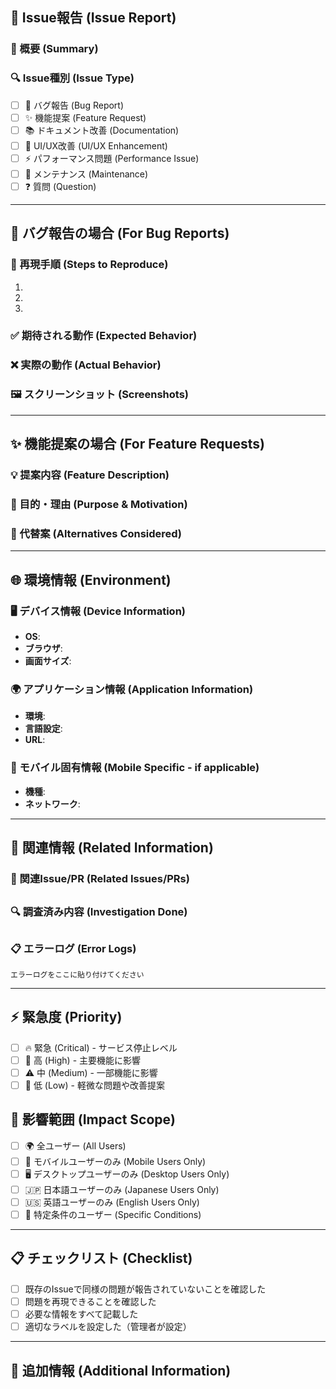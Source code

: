 ## 🐛 Issue報告 (Issue Report)

### 📝 概要 (Summary)

<!-- 問題や提案について簡潔に説明してください -->

### 🔍 Issue種別 (Issue Type)

<!-- 該当するものにチェックを入れてください -->

- [ ] 🐛 バグ報告 (Bug Report)
- [ ] ✨ 機能提案 (Feature Request)
- [ ] 📚 ドキュメント改善 (Documentation)
- [ ] 🎨 UI/UX改善 (UI/UX Enhancement)
- [ ] ⚡ パフォーマンス問題 (Performance Issue)
- [ ] 🔧 メンテナンス (Maintenance)
- [ ] ❓ 質問 (Question)

---

## 🐛 バグ報告の場合 (For Bug Reports)

### 🔄 再現手順 (Steps to Reproduce)

1.
2.
3.

### ✅ 期待される動作 (Expected Behavior)

<!-- 本来どのような動作をするべきかを説明してください -->

### ❌ 実際の動作 (Actual Behavior)

<!-- 実際に起こっている問題を説明してください -->

### 🖼️ スクリーンショット (Screenshots)

<!-- 問題を示すスクリーンショットがあれば追加してください -->

---

## ✨ 機能提案の場合 (For Feature Requests)

### 💡 提案内容 (Feature Description)

<!-- 提案したい機能について詳しく説明してください -->

### 🎯 目的・理由 (Purpose & Motivation)

<!-- なぜこの機能が必要なのかを説明してください -->

### 💭 代替案 (Alternatives Considered)

<!-- 他に検討した方法があれば記載してください -->

---

## 🌐 環境情報 (Environment)

### 🖥️ デバイス情報 (Device Information)

- **OS**: <!-- e.g., macOS 13.0, Windows 11, iOS 16.0, Android 12 -->
- **ブラウザ**: <!-- e.g., Chrome 118, Safari 16, Firefox 119 -->
- **画面サイズ**: <!-- e.g., Desktop (1920x1080), Mobile (375x812) -->

### 🌍 アプリケーション情報 (Application Information)

- **環境**: <!-- e.g., 本番環境, ステージング環境, ローカル環境 -->
- **言語設定**: <!-- e.g., 日本語, English -->
- **URL**: <!-- 問題が発生したページのURL -->

### 📱 モバイル固有情報 (Mobile Specific - if applicable)

- **機種**: <!-- e.g., iPhone 14 Pro, Samsung Galaxy S23 -->
- **ネットワーク**: <!-- e.g., WiFi, 4G, 5G -->

---

## 🔗 関連情報 (Related Information)

### 📎 関連Issue/PR (Related Issues/PRs)

## <!-- 関連するIssueやPRがあれば記載してください -->

### 🔍 調査済み内容 (Investigation Done)

## <!-- 問題について既に調査した内容があれば記載してください -->

### 📋 エラーログ (Error Logs)

<!-- エラーログやコンソールエラーがあれば記載してください -->

```
エラーログをここに貼り付けてください
```

---

## ⚡ 緊急度 (Priority)

<!-- 該当するものにチェックを入れてください -->

- [ ] 🔥 緊急 (Critical) - サービス停止レベル
- [ ] 🚨 高 (High) - 主要機能に影響
- [ ] ⚠️ 中 (Medium) - 一部機能に影響
- [ ] 📝 低 (Low) - 軽微な問題や改善提案

## 👥 影響範囲 (Impact Scope)

<!-- 該当するものにチェックを入れてください -->

- [ ] 🌍 全ユーザー (All Users)
- [ ] 📱 モバイルユーザーのみ (Mobile Users Only)
- [ ] 🖥️ デスクトップユーザーのみ (Desktop Users Only)
- [ ] 🇯🇵 日本語ユーザーのみ (Japanese Users Only)
- [ ] 🇺🇸 英語ユーザーのみ (English Users Only)
- [ ] 👤 特定条件のユーザー (Specific Conditions)

---

## 📋 チェックリスト (Checklist)

- [ ] 既存のIssueで同様の問題が報告されていないことを確認した
- [ ] 問題を再現できることを確認した
- [ ] 必要な情報をすべて記載した
- [ ] 適切なラベルを設定した（管理者が設定）

---

## 📝 追加情報 (Additional Information)

<!-- その他の補足情報があれば記載してください -->
